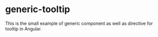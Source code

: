 # generic-tooltip

This is the small example of generic component as well as directive for tooltip in Angular.
